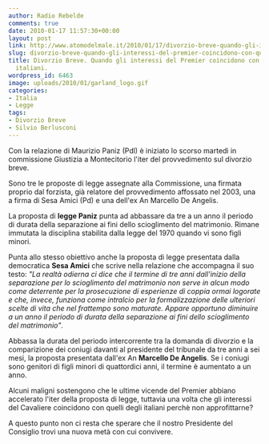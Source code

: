 ```yaml
---
author: Radio Rebelde
comments: true
date: 2010-01-17 11:57:30+00:00
layout: post
link: http://www.atomodelmale.it/2010/01/17/divorzio-breve-quando-gli-interessi-del-premier-coincidono-con-quelli-degli-italiani/
slug: divorzio-breve-quando-gli-interessi-del-premier-coincidono-con-quelli-degli-italiani
title: Divorzio Breve. Quando gli interessi del Premier coincidono con quelli degli
  italiani.
wordpress_id: 6463
image: uploads/2010/01/garland_logo.gif
categories:
- Italia
- Legge
tags:
- Divorzio Breve
- Silvio Berlusconi
---
```



Con la relazione di Maurizio Paniz (Pdl) è iniziato lo scorso martedì in commissione Giustizia a Montecitorio l'iter del provvedimento sul divorzio breve.

Sono tre le proposte di legge assegnate alla Commissione, una firmata proprio dal forzista, già relatore del provvedimento affossato nel 2003, una a firma di Sesa Amici (Pd) e una dell'ex An Marcello De Angelis.

La proposta di **legge Paniz** punta ad abbassare da tre a un anno il periodo di durata della separazione ai fini dello scioglimento del matrimonio. Rimane immutata la disciplina stabilita dalla legge del 1970 quando vi sono figli minori.

Punta allo stesso obiettivo anche la proposta di legge presentata dalla democratica **Sesa Amici** che scrive nella relazione che accompagna il suo testo: _"La realtà odierna ci dice che il termine di tre anni dall'inizio della separazione per lo scioglimento del matrimonio non serve in alcun modo come deterrente per la prosecuzione di esperienze di coppia ormai logorate e che, invece, funziona come intralcio per la formalizzazione delle ulteriori scelte di vita che nel frattempo sono maturate. Appare opportuno diminuire a un anno il periodo di durata della separazione ai fini dello scioglimento del matrimonio"_.

Abbassa la durata del periodo intercorrente tra la domanda di divorzio e la comparizione dei coniugi davanti al presidente del tribunale da tre anni a sei mesi, la proposta presentata dall'ex An **Marcello De Angelis**. Se i coniugi sono genitori di figli minori di quattordici anni, il termine è aumentato a un anno.

Alcuni maligni sostengono che le ultime vicende del Premier abbiano accelerato l'iter della proposta di legge, tuttavia una volta che gli interessi del Cavaliere coincidono con quelli degli italiani perchè non approfittarne?

A questo punto non ci resta che sperare che il nostro Presidente del Consiglio trovi una nuova metà con cui convivere.
